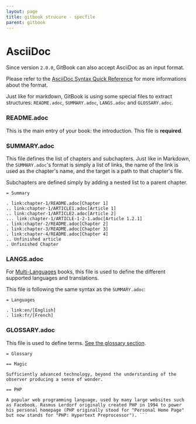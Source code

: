 ```yaml
---
layout: page
title: gitbook strucure - specfile
parent: gitbook
---
```

# AsciiDoc

Since version `2.0.0`, GitBook can also accept AsciiDoc as an input format.

Please refer to the [AsciiDoc Syntax Quick Reference](http://asciidoctor.org/docs/asciidoc-syntax-quick-reference/) for more informations about the format.

Just like for markdown, GitBook is using some special files to extract structures: `README.adoc`, `SUMMARY.adoc`, `LANGS.adoc` and `GLOSSARY.adoc`.

### README.adoc

This is the main entry of your book: the introduction. This file is **required**.

### SUMMARY.adoc

This file defines the list of chapters and subchapters. Just like  in Markdown, the `SUMMARY.adoc`'s format is simply a list of links, the name of the link is used as the chapter's name, and the target is a path to that chapter's file.

Subchapters are defined simply by adding a nested list to a parent chapter.

```asciidoc
= Summary

. link:chapter-1/README.adoc[Chapter 1]
.. link:chapter-1/ARTICLE1.adoc[Article 1]
.. link:chapter-1/ARTICLE2.adoc[Article 2]
... link:chapter-1/ARTICLE-1-2-1.adoc[Article 1.2.1]
. link:chapter-2/README.adoc[Chapter 2]
. link:chapter-3/README.adoc[Chapter 3]
. link:chapter-4/README.adoc[Chapter 4]
.. Unfinished article
. Unfinished Chapter
```

### LANGS.adoc

For [Multi-Languages](./languages.md) books, this file is used to define the different supported languages and translations.

This file is following the same syntax as the `SUMMARY.adoc`:

```asciidoc
= Languages

. link:en/[English]
. link:fr/[French]
```

### GLOSSARY.adoc

This file is used to define terms. [See the glossary section](./lexicon.md).

```asciidoc
= Glossary

== Magic

Sufficiently advanced technology, beyond the understanding of the
observer producing a sense of wonder.

== PHP

A popular web programming language, used by many large websites such
as Facebook. Rasmus Lerdorf originally created PHP in 1994 to power
his personal homepage (PHP originally stood for "Personal Home Page"
but now stands for "PHP: Hypertext Preprocessor"). ```


